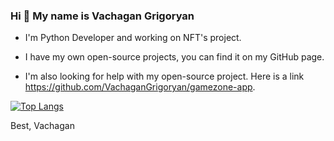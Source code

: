 ### Hi 👋 My name is Vachagan Grigoryan

- I'm Python Developer and working on NFT's project.

- I have my own open-source projects, you can find it on my GitHub page.
- I'm also looking for help with my open-source project. Here is a link https://github.com/VachaganGrigoryan/gamezone-app.


[![Top Langs](https://github-readme-stats.vercel.app/api/top-langs/?username=VachaganGrigoryan&langs_count=20&theme=tokyonight&hide=html,css&layout=compact)](https://github-readme-stats.vercel.app/api/top-langs/?username=VachaganGrigoryan&langs_count=20&theme=tokyonight&hide=html,css&layout=compact)

Best,
Vachagan

<!--
**VachaganGrigoryan/VachaganGrigoryan** is a ✨ _special_ ✨ repository because its `README.md` (this file) appears on your GitHub profile.

Here are some ideas to get you started:

- 🔭 I’m currently working on ...
- 🌱 I’m currently learning ...
- 👯 I’m looking to collaborate on ...
- 🤔 I’m looking for help with ...
- 💬 Ask me about ...
- 📫 How to reach me: ...
- 😄 Pronouns: ...
- ⚡ Fun fact: ...
-->
